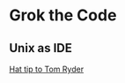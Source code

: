 Grok the Code
=============


Unix as IDE
-----------

[Hat tip to Tom Ryder](https://blog.sanctum.geek.nz/unix-as-ide-introduction/)
